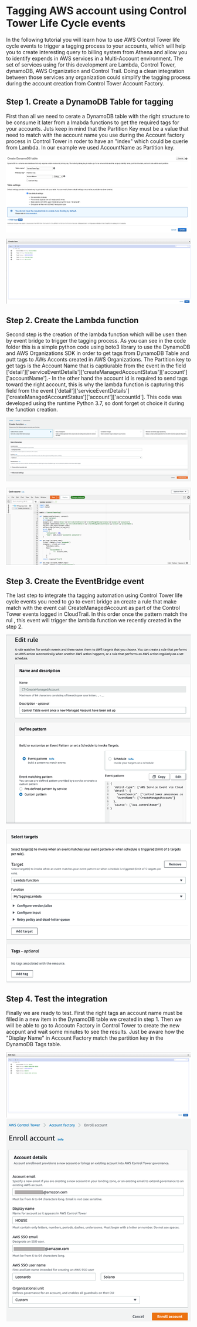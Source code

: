 # Tagging AWS account using Control Tower Life Cycle events

In the following tutorial you will learn how to use AWS Control Tower life cycle events to trigger a tagging process to your accounts, which will help you to create interesting query to billing system from Athena and allow you to identify expends in AWS services in a Multi-Account environment. The set of services using for this development are Lambda, Control Tower, dynamoDB, AWS Organization and Control Trail. Doing a clean integration between those services any organization could simplify the tagging process during the account creation from Control Tower Account Factory.

## Step 1. Create a DynamoDB Table for tagging

First than all we need to cerate a DynamoDB table with the right structure to be consume it later from a lmabda functions to get the required tags for your accounts. Juts keep in mind that the Partition Key must be a value that need to match with the account name you use during the Account factory process in Control Tower in roder to have an "index"  which could be querie from Lambda. In our example we used AccountName as Partition key.

![DynamoDB1](https://github.com/leosolano/ControlTowerTagging/blob/main/images/CreateTable.png)

![DynamoDB2](https://github.com/leosolano/ControlTowerTagging/blob/main/images/CreateItem.png)

## Step 2. Create the Lambda function

Second step is the creation of the lambda function which will be usen then by event bridge to trigger the tagging process. As you can see in the code folder this is a simple python code using boto3 library to use the DynamoDB and AWS Organizations SDK in order to get tags from DynamoDB Table and putt tags to AWs Acconts created in AWS Organizations. The Partition key to get tags is the Account Name that is captiurable from the event in the field ['detail']['serviceEventDetails']['createManagedAccountStatus']['account']['accountName'].- In the other hand the account id is required to send tags toward the right account, this is why the lambda function is capturing this field from the event ['detail']['serviceEventDetails']['createManagedAccountStatus']['account']['accountId']. This code was developed using the runtime Python 3.7, so dont forget ot choice it during the function creation. 

![Lambda1](https://github.com/leosolano/ControlTowerTagging/blob/main/images/CreateLambda.png)

![Lambda2](https://github.com/leosolano/ControlTowerTagging/blob/main/images/PastetheCode.png)

## Step 3. Create the EventBridge event

The last step to integrate tha tagging automation using Control Tower life cycle events you need to go to event bridge an create a rule that make match with the event call CreateManagedAccount as part of the Control Tower events  logged in CloudTrail. In this order once the pattern match the rul , this event will trigger the lambda function we recently created in the step 2. 

![Event1](https://github.com/leosolano/ControlTowerTagging/blob/main/images/CreateRule.png)

![Event2](https://github.com/leosolano/ControlTowerTagging/blob/main/images/TriggerLambda.png)

## Step 4. Test the integration

Finally we are ready to test. First the right tags an account name must be filled in a new item in the DynamoDB table we created in step 1. Then we will be able to go to Accoutn Factory in Control Tower to create the new accpunt and wait some minutes to see the results. Just be aware how the "Display Name" in Account Factory match the partition key in the DynamoDB Tags table. 

![DynamoDB3](https://github.com/leosolano/ControlTowerTagging/blob/main/images/UpdateItem.png)
![CTAccountFactory](https://github.com/leosolano/ControlTowerTagging/blob/main/images/CreateAccount.png)




